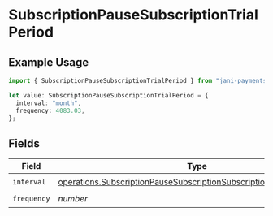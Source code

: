# SubscriptionPauseSubscriptionTrialPeriod

## Example Usage

```typescript
import { SubscriptionPauseSubscriptionTrialPeriod } from "jani-payments/models/operations";

let value: SubscriptionPauseSubscriptionTrialPeriod = {
  interval: "month",
  frequency: 4083.03,
};
```

## Fields

| Field                                                                                                                                                        | Type                                                                                                                                                         | Required                                                                                                                                                     | Description                                                                                                                                                  |
| ------------------------------------------------------------------------------------------------------------------------------------------------------------ | ------------------------------------------------------------------------------------------------------------------------------------------------------------ | ------------------------------------------------------------------------------------------------------------------------------------------------------------ | ------------------------------------------------------------------------------------------------------------------------------------------------------------ |
| `interval`                                                                                                                                                   | [operations.SubscriptionPauseSubscriptionSubscriptionResponseInterval](../../models/operations/subscriptionpausesubscriptionsubscriptionresponseinterval.md) | :heavy_check_mark:                                                                                                                                           | N/A                                                                                                                                                          |
| `frequency`                                                                                                                                                  | *number*                                                                                                                                                     | :heavy_check_mark:                                                                                                                                           | N/A                                                                                                                                                          |